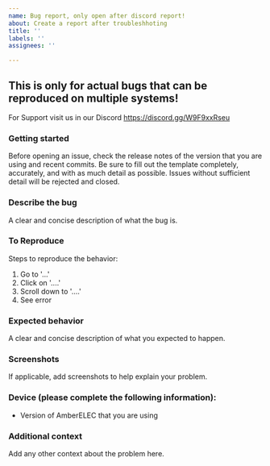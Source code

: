 ```yaml
---
name: Bug report, only open after discord report!
about: Create a report after troubleshhoting
title: ''
labels: ''
assignees: ''

---
```


## This is only for actual bugs that can be reproduced on multiple systems!  ##
 For Support visit us in our Discord
https://discord.gg/W9F9xxRseu

### Getting started
Before opening an issue, check the release notes of the version that you are using and recent commits.  Be sure to fill out the template completely, accurately, and with as much detail as possible.  Issues without sufficient detail will be rejected and closed.

### Describe the bug
A clear and concise description of what the bug is.

### To Reproduce
Steps to reproduce the behavior:
1. Go to '...'
2. Click on '....'
3. Scroll down to '....'
4. See error

### Expected behavior
A clear and concise description of what you expected to happen.

### Screenshots
If applicable, add screenshots to help explain your problem.

### Device (please complete the following information):
 - Version of AmberELEC that you are using

### Additional context
Add any other context about the problem here.
